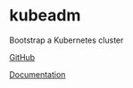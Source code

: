 # kubeadm

Bootstrap a Kubernetes cluster

[GitHub](https://github.com/argoproj/argo-cd)

[Documentation](https://kubernetes.io/docs/setup/production-environment/tools/kubeadm/install-kubeadm/#installing-kubeadm-kubelet-and-kubectl)
